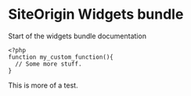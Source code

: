 # SiteOrigin Widgets bundle

Start of the widgets bundle documentation

```
<?php
function my_custom_function(){
  // Some more stuff.
}
```

This is more of a test.
